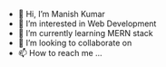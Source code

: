 - 👋 Hi, I’m Manish Kumar
- 👀 I’m interested in Web Development
- 🌱 I’m currently learning MERN stack
- 💞️ I’m looking to collaborate on 
- 📫 How to reach me ...

<!---
manishKr135/manishKr135 is a ✨ special ✨ repository because its `README.md` (this file) appears on your GitHub profile.
You can click the Preview link to take a look at your changes.
--->

